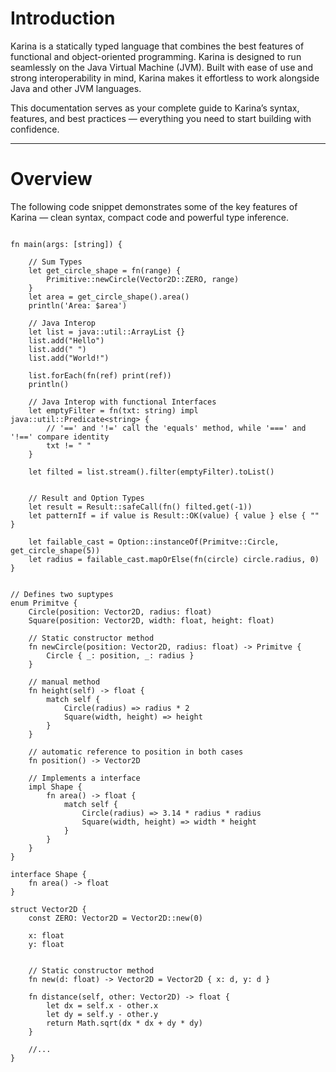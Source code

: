 # Introduction


Karina is a statically typed language that combines the best features of functional and object-oriented programming. 
Karina is designed to run seamlessly on the Java Virtual Machine (JVM). Built with ease of use and strong interoperability in mind, Karina makes it effortless to work alongside Java and other JVM languages.

This documentation serves as your complete guide to Karina’s syntax, features, and best practices — everything you need to start building with confidence.

---

# Overview 

The following code snippet demonstrates some of the key features of Karina — clean syntax, compact code and powerful type inference.

```karina

fn main(args: [string]) {

    // Sum Types
    let get_circle_shape = fn(range) {
        Primitive::newCircle(Vector2D::ZERO, range)
    } 
    let area = get_circle_shape().area()
    println('Area: $area')

    // Java Interop
    let list = java::util::ArrayList {}
    list.add("Hello") 
    list.add(" ")
    list.add("World!")

    list.forEach(fn(ref) print(ref))
    println()

    // Java Interop with functional Interfaces 
    let emptyFilter = fn(txt: string) impl java::util::Predicate<string> {
        // '==' and '!=' call the 'equals' method, while '===' and '!==' compare identity
        txt != " "
    }

    let filted = list.stream().filter(emptyFilter).toList()


    // Result and Option Types
    let result = Result::safeCall(fn() filted.get(-1))
    let patternIf = if value is Result::OK(value) { value } else { "" }

    let failable_cast = Option::instanceOf(Primitve::Circle, get_circle_shape(5))
    let radius = failable_cast.mapOrElse(fn(circle) circle.radius, 0)
}


// Defines two suptypes 
enum Primitve {
    Circle(position: Vector2D, radius: float)
    Square(position: Vector2D, width: float, height: float)

    // Static constructor method
    fn newCircle(position: Vector2D, radius: float) -> Primitve {
        Circle { _: position, _: radius }
    }

    // manual method
    fn height(self) -> float {
        match self {
            Circle(radius) => radius * 2
            Square(width, height) => height
        }
    }

    // automatic reference to position in both cases
    fn position() -> Vector2D

    // Implements a interface 
    impl Shape {
        fn area() -> float {
            match self {
                Circle(radius) => 3.14 * radius * radius
                Square(width, height) => width * height
            }
        }
    }
}

interface Shape {
    fn area() -> float
}

struct Vector2D {
    const ZERO: Vector2D = Vector2D::new(0)
    
    x: float
    y: float


    // Static constructor method
    fn new(d: float) -> Vector2D = Vector2D { x: d, y: d }

    fn distance(self, other: Vector2D) -> float {
        let dx = self.x - other.x
        let dy = self.y - other.y
        return Math.sqrt(dx * dx + dy * dy)
    }

    //...
}



```